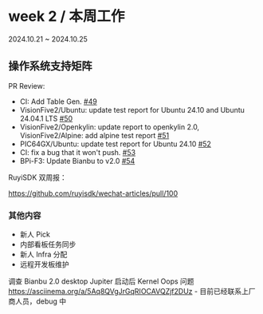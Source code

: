 # week 2 / 本周工作

2024.10.21 ~ 2024.10.25

## 操作系统支持矩阵

PR Review:

- CI: Add Table Gen. [#49](https://github.com/ruyisdk/support-matrix/pull/49)
- VisionFive2/Ubuntu: update test report for Ubuntu 24.10 and Ubuntu 24.04.1 LTS [#50](https://github.com/ruyisdk/support-matrix/pull/50)
- VisionFive2/Openkylin: update report to openkylin 2.0, VisionFive2/Alpine: add alpine test report [#51](https://github.com/ruyisdk/support-matrix/pull/51)
- PIC64GX/Ubuntu: update test report for Ubuntu 24.10 [#52](https://github.com/ruyisdk/support-matrix/pull/52)
- CI: fix a bug that it won't push. [#53](https://github.com/ruyisdk/support-matrix/pull/53)
- BPi-F3: Update Bianbu to v2.0 [#54](https://github.com/ruyisdk/support-matrix/pull/54)

RuyiSDK 双周报：

https://github.com/ruyisdk/wechat-articles/pull/100

### 其他内容

- 新人 Pick
- 内部看板任务同步
- 新人 Infra 分配
- 远程开发板维护

调查 Bianbu 2.0 desktop Jupiter 启动后 Kernel Oops 问题
https://asciinema.org/a/5Aq8QVgJrGqRIOCAVQZjf2DUz
    - 目前已经联系上厂商人员，debug 中